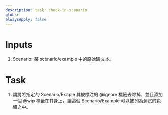 ```yaml
---
description: task: check-in-scenario
globs: 
alwaysApply: false
---
```

# Inputs
1. Scenario: 某 scenario/example 中的原始碼文本。

# Task
1. 請將將指定的 Scenario/Exaple 其被標注的 @ignore 標籤去除掉，並且添加一個 @wip 標籤在其身上，讓這個 Scenario/Example 可以被列為測試的範疇之中。